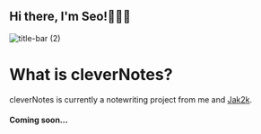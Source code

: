 ## Hi there, I'm Seo!👨🏽‍💻
 
![title-bar (2)](https://user-images.githubusercontent.com/128281416/233862844-f27efeb7-7fb0-4d66-a88a-e92363ddaeae.png)

# What is cleverNotes?

cleverNotes is currently a notewriting project from me and [Jak2k](https://github.com/Jak2k).
#### Coming soon...
